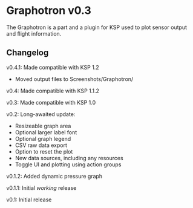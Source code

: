 Graphotron v0.3
======================
The Graphotron is a part and a plugin for KSP used to plot sensor output and flight information.

Changelog
---------
v0.4.1: Made compatible with KSP 1.2
- Moved output files to Screenshots/Graphotron/

v0.4: Made compatible with KSP 1.1.2

v0.3: Made compatible with KSP 1.0

v0.2: Long-awaited update:
- Resizeable graph area
- Optional larger label font
- Optional graph legend
- CSV raw data export
- Option to reset the plot
- New data sources, including any resources
- Toggle UI and plotting using action groups

v0.1.2: Added dynamic pressure graph

v0.1.1: Initial _working_ release

v0.1: Initial release
